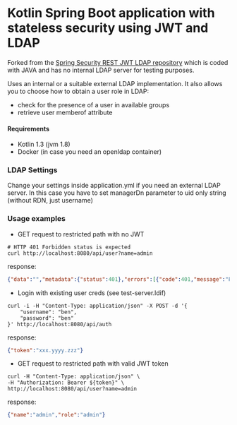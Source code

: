 # Kotlin Spring Boot application with stateless security using JWT and LDAP 
Forked from the [Spring Security REST JWT LDAP repository](https://github.com/SNCF-SIV/spring-security-rest-jwt-ldap) which is coded with JAVA and has no internal LDAP server for testing purposes.

Uses an internal or a suitable external LDAP implementation. It also allows you to choose how to obtain a user role in LDAP: 
- check for the presence of a user in available groups
- retrieve user memberof attribute

#### Requirements
 * Kotlin 1.3 (jvm 1.8)
 * Docker (in case you need an openldap container)

### LDAP Settings
Change your settings inside application.yml if you need an external LDAP server. In this case you have to set managerDn parameter to uid only string (without RDN, just username)

### Usage examples
- GET request to restricted path with no JWT
```shell script
# HTTP 401 Forbidden status is expected
curl http://localhost:8080/api/user?name=admin
```
response:
```json
{"data":"","metadata":{"status":401},"errors":[{"code":401,"message":"Full authentication is required to access this resource","detail":""}]}
```
- Login with existing user creds (see test-server.ldif)
```shell script
curl -i -H "Content-Type: application/json" -X POST -d '{
    "username": "ben",
    "password": "ben"
}' http://localhost:8080/api/auth
```
response:
```json
{"token":"xxx.yyyy.zzz"}
```
- GET request to restricted path with valid JWT token
```shell script
curl -H "Content-Type: application/json" \
-H "Authorization: Bearer ${token}" \
http://localhost:8080/api/user?name=admin
```
response:
```json
{"name":"admin","role":"admin"}
```
